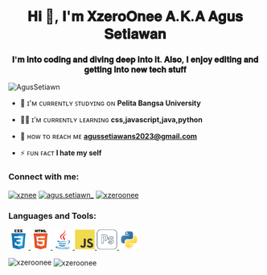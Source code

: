 <h1 align="center">𝐇𝐢 👋, 𝐈'𝐦 𝐗𝐳𝐞𝐫𝐨𝐎𝐧𝐞𝐞 𝐀.𝐊.𝐀 𝐀𝐠𝐮𝐬 𝐒𝐞𝐭𝐢𝐚𝐰𝐚𝐧</h1>
<h3 align="center">𝐈'𝐦 𝐢𝐧𝐭𝐨 𝐜𝐨𝐝𝐢𝐧𝐠 𝐚𝐧𝐝 𝐝𝐢𝐯𝐢𝐧𝐠 𝐝𝐞𝐞𝐩 𝐢𝐧𝐭𝐨 𝐢𝐭. 𝐀𝐥𝐬𝐨, 𝐈 𝐞𝐧𝐣𝐨𝐲 𝐞𝐝𝐢𝐭𝐢𝐧𝐠 𝐚𝐧𝐝 𝐠𝐞𝐭𝐭𝐢𝐧𝐠 𝐢𝐧𝐭𝐨 𝐧𝐞𝐰 𝐭𝐞𝐜𝐡 𝐬𝐭𝐮𝐟𝐟</h3>

<p align="left"> <img src="https://komarev.com/ghpvc/?username=xzeroonee&label=Profile%20views&color=0e75b6&style=flat" alt="AgusSetiawn" /> </p>

- 📖 ɪ'ᴍ ᴄᴜʀʀᴇɴᴛʟʏ ꜱᴛᴜᴅʏɪɴɢ ᴏɴ **Pelita Bangsa University**

- 👨‍💻 ɪ’ᴍ ᴄᴜʀʀᴇɴᴛʟʏ ʟᴇᴀʀɴɪɴɢ **css,javascript,java,python**

- 📩 ʜᴏᴡ ᴛᴏ ʀᴇᴀᴄʜ ᴍᴇ **agussetiawans2023@gmail.com**

- ⚡ ꜰᴜɴ ꜰᴀᴄᴛ **I hate my self**

<h3 align="left">Connect with me:</h3>
<p align="left">
<a href="https://fb.com/xznee" target="blank"><img align="center" src="https://raw.githubusercontent.com/rahuldkjain/github-profile-readme-generator/master/src/images/icons/Social/facebook.svg" alt="xznee" height="30" width="40" /></a>
<a href="https://instagram.com/agus.setiawn_" target="blank"><img align="center" src="https://raw.githubusercontent.com/rahuldkjain/github-profile-readme-generator/master/src/images/icons/Social/instagram.svg" alt="agus.setiawn_" height="30" width="40" /></a>
<a href="https://www.youtube.com/@xzeroonee" target="blank"><img align="center" src="https://raw.githubusercontent.com/rahuldkjain/github-profile-readme-generator/master/src/images/icons/Social/youtube.svg" alt="xzeroonee" height="30" width="40" /></a>
</p>

<h3 align="left">Languages and Tools:</h3>
<p align="left"> <a href="https://www.w3schools.com/css/" target="_blank" rel="noreferrer"> <img src="https://raw.githubusercontent.com/devicons/devicon/master/icons/css3/css3-original-wordmark.svg" alt="css3" width="40" height="40"/> </a> <a href="https://www.w3.org/html/" target="_blank" rel="noreferrer"> <img src="https://raw.githubusercontent.com/devicons/devicon/master/icons/html5/html5-original-wordmark.svg" alt="html5" width="40" height="40"/> </a> <a href="https://www.java.com" target="_blank" rel="noreferrer"> <img src="https://raw.githubusercontent.com/devicons/devicon/master/icons/java/java-original.svg" alt="java" width="40" height="40"/> </a> <a href="https://developer.mozilla.org/en-US/docs/Web/JavaScript" target="_blank" rel="noreferrer"> <img src="https://raw.githubusercontent.com/devicons/devicon/master/icons/javascript/javascript-original.svg" alt="javascript" width="40" height="40"/> </a> <a href="https://www.photoshop.com/en" target="_blank" rel="noreferrer"> <img src="https://raw.githubusercontent.com/devicons/devicon/master/icons/photoshop/photoshop-line.svg" alt="photoshop" width="40" height="40"/> </a> <a href="https://www.python.org" target="_blank" rel="noreferrer"> <img src="https://raw.githubusercontent.com/devicons/devicon/master/icons/python/python-original.svg" alt="python" width="40" height="40"/> </a> </p>

<p><img align="left" src="https://github-readme-stats.vercel.app/api/top-langs?username=AgusSetiawn&show_icons=true&locale=en&layout=compact" alt="xzeroonee" /></p>

<p>&nbsp;<img align="center" src="https://github-readme-stats.vercel.app/api?username=AgusSetiawn&show_icons=true&locale=en" alt="xzeroonee" /></p>
